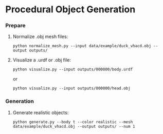 # Procedural Object Generation

### Prepare
1. Normalize .obj mesh files:

    ```Shell
    python normalize_mesh.py --input data/example/duck_vhacd.obj --output outputs/
    ```

2. Visualize a .urdf or .obj file:

    ```Shell
    python visualize.py --input outputs/000000/body.urdf
    ```
    or
    ```Shell
    python visualize.py --input outputs/000000/head.obj
    ```

### Generation
1. Generate realistic objects:

    ```Shell
    python generate.py --body t --color realistic --mesh data/example/duck_vhacd.obj --output outputs/ --num 1
    ```
